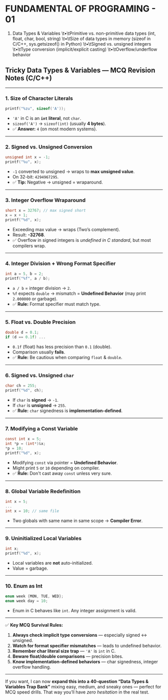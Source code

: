 # FUNDAMENTAL OF PROGRAMING - 01
1. Data Types & Variables
\t•\tPrimitive vs. non-primitive data types (int, float, char, bool, string)
\t•\tSize of data types in memory (sizeof in C/C++, sys.getsizeof() in Python)
\t•\tSigned vs. unsigned integers
\t•\tType conversion (implicit/explicit casting)
\t•\tOverflow/underflow behavior


## **Tricky Data Types & Variables — MCQ Revision Notes (C/C++)**

---

### **1. Size of Character Literals**

```c
printf("%zu", sizeof('A'));
```

* `'A'` in C is an **`int` literal**, not `char`.
* `sizeof('A')` → `sizeof(int)` (usually **4 bytes**).
* ✅ **Answer:** `4` (on most modern systems).

---

### **2. Signed vs. Unsigned Conversion**

```c
unsigned int x = -1;
printf("%u", x);
```

* `-1` converted to unsigned → wraps to **max unsigned value**.
* On 32-bit: `4294967295`.
* ✅ **Tip:** Negative → unsigned = wraparound.

---

### **3. Integer Overflow Wraparound**

```c
short x = 32767; // max signed short
x = x + 1;
printf("%d", x);
```

* Exceeding max value → wraps (Two’s complement).
* Result: **-32768**.
* ✅ Overflow in signed integers is *undefined in C standard*, but most compilers wrap.

---

### **4. Integer Division + Wrong Format Specifier**

```c
int a = 5, b = 2;
printf("%f", a / b);
```

* `a / b` = integer division → `2`.
* `%f` expects `double` → mismatch = **Undefined Behavior** (may print `2.000000` or garbage).
* ✅ **Rule:** Format specifier must match type.

---

### **5. Float vs. Double Precision**

```c
double d = 0.1;
if (d == 0.1f) ...
```

* `0.1f` (float) has less precision than `0.1` (double).
* Comparison usually **fails**.
* ✅ **Rule:** Be cautious when comparing `float` & `double`.

---

### **6. Signed vs. Unsigned `char`**

```c
char ch = 255;
printf("%d", ch);
```

* If `char` is **signed** → `-1`.
* If `char` is **unsigned** → `255`.
* ✅ **Rule:** `char` signedness is **implementation-defined**.

---

### **7. Modifying a Const Variable**

```c
const int x = 5;
int *p = (int*)&x;
*p = 10;
printf("%d", x);
```

* Modifying `const` via pointer = **Undefined Behavior**.
* Might print `5` or `10` depending on compiler.
* ✅ **Rule:** Don't cast away `const` unless very sure.

---

### **8. Global Variable Redefinition**

```c
int x = 5;
...
int x = 10; // same file
```

* Two globals with same name in same scope → **Compiler Error**.

---

### **9. Uninitialized Local Variables**

```c
int x;
printf("%d", x);
```

* Local variables are **not** auto-initialized.
* Value = garbage.

---

### **10. Enum as Int**

```c
enum week {MON, TUE, WED};
enum week day = 10;
```

* Enum in C behaves like `int`. Any integer assignment is valid.

---

✅ **Key MCQ Survival Rules:**

1. **Always check implicit type conversions** — especially signed ↔ unsigned.
2. **Watch for format specifier mismatches** — leads to undefined behavior.
3. **Remember char literal size trap** — `'A'` is `int` in C.
4. **Beware float/double comparisons** — precision bites.
5. **Know implementation-defined behaviors** — char signedness, integer overflow handling.

---

If you want, I can now **expand this into a 40-question “Data Types & Variables Trap Bank”** mixing easy, medium, and sneaky ones — perfect for MCQ speed drills. That way you’ll have *zero hesitation* in the real test.